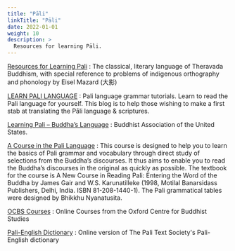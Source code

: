 ```yaml
---
title: "Pāli"
linkTitle: "Pāli"
date: 2022-01-01
weight: 10
description: >
  Resources for learning Pāli.
---
```


[Resources for Learning Pali](http://pali.pratyeka.org)
: The classical, literary language of Theravada Buddhism, with special reference to problems of indigenous orthography and phonology by Eisel Mazard (大影)

[LEARN PALI LANGUAGE](https://palistudies.blogspot.com)
: Pali language grammar tutorials. Learn to read the Pali language for yourself. This blog is to help those wishing to make a first stab at translating the Pāli language & scriptures.

[Learning Pali – Buddha’s Language](https://www.baus.org/en/teaching/learning-pali/)
: Buddhist Association of the United States.

[A Course in the Pali Language](https://bodhimonastery.org/a-course-in-the-pali-language.html)
: This course is designed to help you to learn the basics of Pali grammar and vocabulary through direct study of selections from the Buddha’s discourses. It thus aims to enable you to read the Buddha’s discourses in the original as quickly as possible. The textbook for the course is A New Course in Reading Pali: Entering the Word of the Buddha by James Gair and W.S. Karunatilleke (1998, Motilal Banarsidass Publishers, Delhi, India. ISBN 81-208-1440-1). The Pali grammatical tables were designed by Bhikkhu Nyanatusita.

[OCBS Courses](https://ocbs-courses.org)
: Online Courses from the Oxford Centre for Buddhist Studies

[Pali-English Dictionary](https://dsal.uchicago.edu/dictionaries/pali/)
: Online version of The Pali Text Society's Pali-English dictionary

